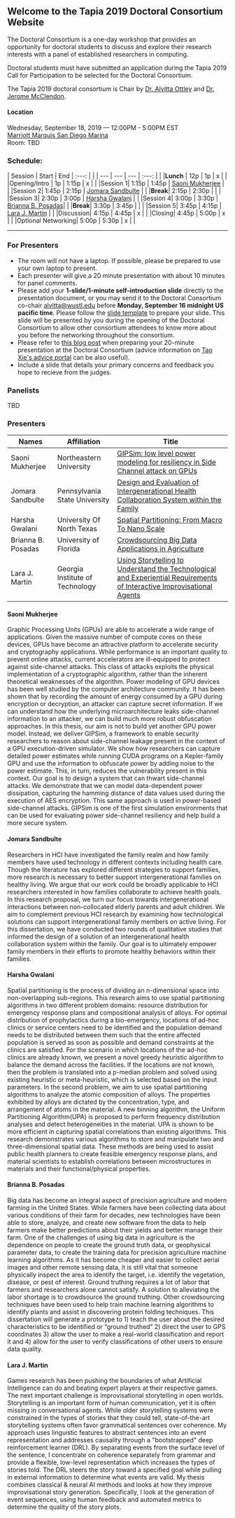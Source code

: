 ## Welcome to the Tapia 2019 Doctoral Consortium Website

The Doctoral Consortium is a one-day workshop that provides an opportunity for doctoral students to discuss and explore their research interests with a panel of established researchers in computing.

Doctoral students must have submitted an application during the Tapia 2019 Call for Participation to be selected for the Doctoral Consortium.

The Tapia 2019 doctoral consortium is Chair by [Dr. Alvitta Ottley](http://tapiaconference.org/about/committees/alvittaottley) and [Dr. Jerome McClendon](http://tapiaconference.org/about/committees/jerome-mcclendon).


#### Location
Wednesday, September 18, 2019 — 12:00PM - 5:00PM EST <br/>
[Marriott Marquis San Diego Marina](http://tapiaconference.org/venue/) <br/>
Room: TBD <br/>


### Schedule:

| Session | Start | End | :---: | |
| --- | --- | --- | :---: | |
|**Lunch** | 12p | 1p | x | |
|Opening/Intro | 1p | 1:15p | x | |
|Session 1| 1:15p | 1:45p | [Saoni Mukherjee](#saoni-mukherjee) | |
|Session 2| 1:45p | 2:15p | [Jomara Sandbulte](#jomara-sandbulte) | |
|**Break**| 2:15p | 2:30p | | | 
|Session 3| 2:30p | 3:00p | [Harsha Gwalani](#harsha-gwalani) | |
|Session 4| 3:00p | 3:30p | [Brianna B. Posadas](#brianna-b-posadas)| |
|**Break**| 3:30p | 3:45p | | | 
|Session 5| 3:45p | 4:15p | [Lara J. Martin](#lara-j-martin) | |
|Discussion| 4:15p | 4:45p | x | |
|Closing| 4:45p | 5:00p | x | |
|Optional Networking| 5:00p | 5:30p | x | |


---


### For Presenters

- The room will not have a laptop. If possible, please be prepared to use your own laptop to present.
- Each presenter will give a 20 minute presentation with about 10 minutes for panel comments.
- Please add your **1-slide/1-minute self-introduction slide** directly to the presentation document, or you may send it to the Doctoral Consortium co-chair alvitta@wustl.edu before **Monday, September 16 midnight US pacific time**. Please follow the [slide template](https://docs.google.com/presentation/d/1TFiIjDPAEzvBFrKKokhPCOrfF-kaaLX4tcF-uR4E4uk/edit?usp=sharing) to prepare your slide. This slide will be presented by you during the opening of the Doctoral Consortium to allow other consortium attendees to know more about you before the networking throughout the consortium.
- Please refer to [this blog post](http://programanalysis.blogspot.com/2012/10/splash-2012-doctoral-symposium.html) when preparing your 20-minute presentation at the Doctoral Consortium (advice information on [Tao Xie's advice portal](http://web.engr.illinois.edu/~taoxie/advice/) can be also useful).
- Include a slide that details your primary concerns and feedback you hope to recieve from the judges. 

### Panelists

TBD


### Presenters

| Names | Affiliation | Title |
| ------------ |------------------ | --------------------------------------- |
| Saoni Mukherjee | Northeastern University | [GIPSim: low level power modeling for resiliency in Side Channel attack on GPUs](#soani-mukherjee) |
| Jomara Sandbulte | Pennsylvania State University | [Design and Evaluation of Intergenerational Health Collaboration System within the Family](#jomara-sandbulte) |
| Harsha Gwalani | University Of North Texas | [Spatial Partitioning: From Macro To Nano Scale](#harsha-gwalani) |
| Brianna B. Posadas | University of Florida | [Crowdsourcing Big Data Applications in Agriculture](#brianna-b-posadas) |
|  Lara J. Martin | Georgia Institute of Technology | [Using Storytelling to Understand the Technological and Experiential Requirements of Interactive Improvisational Agents](#lara-j-martin) | 


#### Saoni Mukherjee
Graphic Processing Units (GPUs) are able to accelerate a wide range of applications. Given the massive number of compute cores on these devices, GPUs have become an attractive platform to accelerate security and cryptography applications. While performance is an important quality to prevent online attacks, current accelerators are ill-equipped to protect against side-channel attacks. This class of attacks exploits the physical implementation of a cryptographic algorithm, rather than the inherent theoretical weaknesses of the algorithm. Power modeling of GPU devices has been well studied by the computer architecture community. It has been shown that by recording the amount of energy consumed by a GPU during encryption or decryption, an attacker can capture secret information. If we can understand how the underlying microarchitecture leaks side-channel information to an attacker, we can build much more robust obfuscation approaches. In this thesis, our aim is not to build yet another GPU power model. Instead, we deliver GIPSim, a framework to enable security researchers to reason about side-channel leakage present in the context of a GPU execution-driven simulator. We show how researchers can capture detailed power estimates while running CUDA programs on a Kepler-family GPU and use the information to obfuscate power by adding noise to the power estimate. This, in turn, reduces the vulnerability present in this context. Our goal is to design a system that can thwart side-channel attacks. We demonstrate that we can model data-dependent power dissipation, capturing the hamming distance of data values used during the execution of AES encryption. This same approach is used in power-based side-channel attacks. GIPSim is one of the first simulation environments that can be used for evaluating power side-channel resiliency and help build a more secure system.

#### Jomara Sandbulte
Researchers in HCI have investigated the family realm and how family members have used technology in different contexts including health care. Though the literature has explored different strategies to support families, more research is necessary to better support intergenerational families on healthy living. We argue that our work could be broadly applicable to HCI researchers interested in how families collaborate to achieve health goals. In this research proposal, we turn our focus towards intergenerational interactions between non-collocated elderly parents and adult children. We aim to complement previous HCI research by examining how technological solutions can support intergenerational family members on active living. For this dissertation, we have conducted two rounds of qualitative studies that informed the design of a solution of an intergenerational health collaboration system within the family. Our goal is to ultimately empower family members in their efforts to promote healthy behaviors within their families.

#### Harsha Gwalani
Spatial partitioning is the process of dividing an n-dimensional space into non-overlapping sub-regions. This research aims to use spatial partitioning algorithms in two different problem domains: resource distribution for emergency response plans and compositional analysis of alloys. For optimal distribution of prophylactics during a bio-emergency, locations of ad-hoc clinics or service centers need to be identified and the population demand needs to be distributed between them such that the entire affected population is served as soon as possible and demand constraints at the clinics are satisfied. For the scenario in which locations of the ad-hoc clinics are already known, we present a novel greedy heuristic algorithm to balance the demand across the facilities. If the locations are not known, then the problem is translated into a p-median problem and solved using existing heuristic or meta-heuristic, which is selected based on the input parameters. In the second problem, we aim to use spatial partitioning algorithms to analyze the atomic composition of alloys. The properties exhibited by alloys are dictated by the concentration, type, and arrangement of atoms in the material. A new binning algorithm, the Uniform Partitioning Algorithm(UPA) is proposed to perform frequency distribution analyses and detect heterogeneities in the material. UPA is shown to be more efficient in capturing spatial correlations than existing algorithms. This research demonstrates various algorithms to store and manipulate two and three-dimensional spatial data. These methods are being used to assist public health planners to create feasible emergency response plans, and material scientists to establish correlations between microstructures in materials and their functional/physical properties.

#### Brianna B. Posadas
Big data has become an integral aspect of precision agriculture and modern farming in the United States. While farmers have been collecting data about various conditions of their farm for decades, new technologies have been able to store, analyze, and create new software from the data to help farmers make better predictions about their yields and better manage their farm. One of the challenges of using big data in agriculture is the dependence on people to create the ground truth data, or geophysical parameter data, to create the training data for precision agriculture machine learning algorithms. As it has become cheaper and easier to collect aerial images and other remote sensing data, it is still vital that someone physically inspect the area to identify the target, i.e. identify the vegetation, disease, or pest of interest. Ground truthing requires a lot of labor that farmers and researchers alone cannot satisfy. A solution to alleviating the labor shortage is to crowdsource the ground truthing. Other crowdsourcing techniques have been used to help train machine learning algorithms to identify plants and assist in discovering protein folding techniques. This dissertation will generate a prototype to 1) teach the user about the desired characteristics to be identified or “ground truthed” 2) direct the user to GPS coordinates 3) allow the user to make a real-world classification and report it and 4) allow for the user to verify classifications of other users to ensure data quality.

#### Lara J. Martin
Games research has been pushing the boundaries of what Artificial Intelligence can do and beating expert players at their respective games. The next important challenge is improvisational storytelling in open worlds. Storytelling is an important form of human communication, yet it is often missing in conversational agents. While older storytelling systems were constrained in the types of stories that they could tell, state-of-the-art storytelling systems often favor grammatical sentences over coherence. My approach uses linguistic features to abstract sentences into an event representation and addresses causality through a "bootstrapped" deep reinforcement learner (DRL). By separating events from the surface level of the sentence, I concentrate on coherence separately from grammar and provide a flexible, low-level representation which increases the types of stories told. The DRL steers the story toward a specified goal while pulling in external information to determine what events are valid. My thesis combines classical & neural AI methods and looks at how they improve improvisational story generation. Specifically, I look at the generation of event sequences, using human feedback and automated metrics to determine the quality of the story plots.

